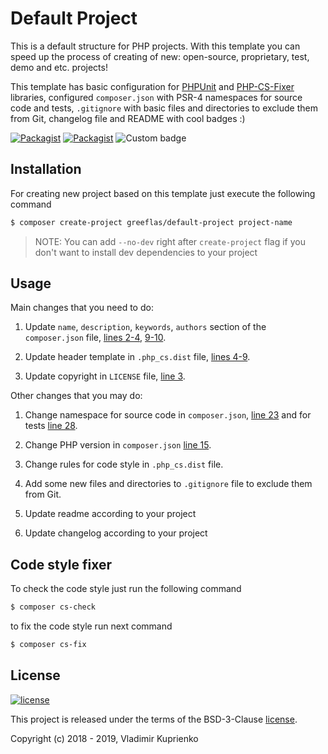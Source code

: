 Default Project
===============

This is a default structure for PHP projects. With this template you can speed up the process of creating of new:
open-source, proprietary, test, demo and etc. projects!

This template has basic configuration for [PHPUnit](https://github.com/sebastianbergmann/phpunit) and
[PHP-CS-Fixer](https://github.com/friendsofphp/php-cs-fixer) libraries, configured `composer.json`
with PSR-4 namespaces for source code and tests, `.gitignore` with basic files and directories to exclude them from Git, changelog file
and README with cool  badges :)

[![Packagist](https://img.shields.io/packagist/v/greeflas/default-project.svg)](CHANGELOG.md)
[![Packagist](https://img.shields.io/packagist/dt/greeflas/default-project.svg)](https://packagist.org/packages/greeflas/default-project)
![Custom badge](https://img.shields.io/badge/greeflas-default--project-red.svg)

Installation
------------

For creating new project based on this template just execute the following command

```bash
$ composer create-project greeflas/default-project project-name
```

> NOTE: You can add `--no-dev` right after `create-project` flag if you don't want to install dev dependencies to your project

Usage
-----

Main changes that you need to do:

1. Update `name`, `description`, `keywords`, `authors` section of the `composer.json` file, [lines 2-4](composer.json#L2-L4), [9-10](composer.json#L9-L10).

2. Update header template in `.php_cs.dist` file, [lines 4-9](.php_cs.dist#L4-L9).

3. Update copyright in `LICENSE` file, [line 3](LICENSE#L3).

Other changes that you may do:

1. Change namespace for source code in `composer.json`, [line 23](composer.json#L23) and for tests [line 28](composer.json#L28).

2. Change PHP version in `composer.json` [line 15](composer.json#L15).

3. Change rules for code style in `.php_cs.dist` file.

4. Add some new files and directories to `.gitignore` file to exclude them from Git.

5. Update readme according to your project

6. Update changelog according to your project

Code style fixer
----------------

To check the code style just run the following command


```bash
$ composer cs-check
```


to fix the code style run next command

```bash
$ composer cs-fix
```

License
-------

[![license](https://img.shields.io/github/license/greeflas/default-project.svg)](LICENSE)

This project is released under the terms of the BSD-3-Clause [license](LICENSE).

Copyright (c) 2018 - 2019, Vladimir Kuprienko

